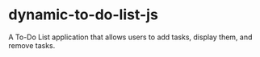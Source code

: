 # dynamic-to-do-list-js
A To-Do List application that allows users to add tasks, display them, and remove tasks.

